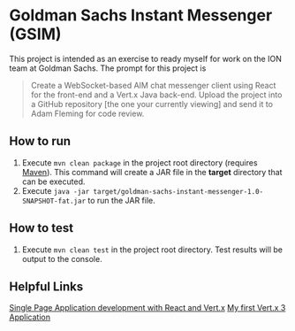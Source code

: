 # Goldman Sachs Instant Messenger (GSIM)
This project is intended as an exercise to ready myself for work on the ION team at Goldman Sachs.
The prompt for this project is
> Create a WebSocket-based AIM chat messenger client using React for the front-end and a Vert.x Java back-end.
> Upload the project into a GitHub repository [the one your currently viewing] and send it to Adam Fleming for code review.

## How to run
1. Execute `mvn clean package` in the project root directory (requires [Maven](https://maven.apache.org/)). This command will create a JAR file in the **target** directory that can be executed.
2. Execute `java -jar target/goldman-sachs-instant-messenger-1.0-SNAPSHOT-fat.jar` to run the JAR file.

## How to test
1. Execute `mvn clean test` in the project root directory. Test results will be output to the console.

## Helpful Links
[Single Page Application development with React and Vert.x](https://how-to.vertx.io/single-page-react-vertx-howto/)
[My first Vert.x 3 Application](https://vertx.io/blog/my-first-vert-x-3-application/)
